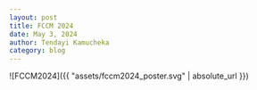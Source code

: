 ```yaml
---
layout: post
title: FCCM 2024
date: May 3, 2024
author: Tendayi Kamucheka
category: blog
---
```


![FCCM2024]({{ "assets/fccm2024_poster.svg" | absolute_url }})
